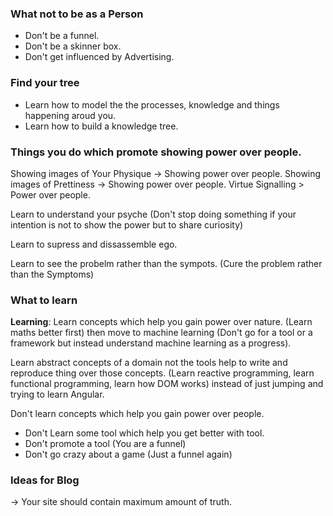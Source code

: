 ### What  not to be as a Person
- Don't be a funnel.
- Don't be a skinner box.
- Don't get influenced by Advertising.

### Find your tree
- Learn how to model the the processes, knowledge and things happening aroud you.
- Learn how to build a knowledge tree. 

### Things you do which promote showing power over people.
Showing images of Your Physique -> Showing power over people.
Showing images of Prettiness -> Showing power over people.
Virtue Signalling > Power over people.

Learn to understand your psyche (Don't stop doing something if your intention is not to show the power but to share curiosity)

Learn to supress and dissassemble ego.

Learn to see the probelm rather than the sympots. (Cure the problem rather than the Symptoms)

### What to learn 
**Learning**: 
Learn concepts which help you gain power over nature. (Learn maths better first) then move to machine learning (Don't go for a tool or a framework but instead understand machine learning as a progress).

Learn abstract concepts of a domain not the tools help to write and reproduce thing over those concepts.  (Learn reactive programming, learn functional programming, learn how DOM works) instead of just jumping and trying to learn Angular.

Don't learn concepts which help you gain power over people.
- Don't Learn some tool which help you get better with tool. 
- Don't promote a tool (You are a funnel)
- Don't go crazy about a game (Just a funnel again)


### Ideas for Blog
-> Your site should contain maximum amount of truth.